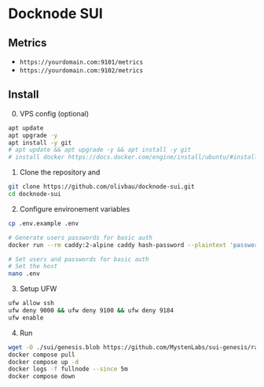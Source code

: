 # Docknode SUI

## Metrics

* `https://yourdomain.com:9101/metrics`
* `https://yourdomain.com:9102/metrics`


## Install 

0. VPS config (optional)
```bash
apt update
apt upgrade -y
apt install -y git
# apt update && apt upgrade -y && apt install -y git
# install docker https://docs.docker.com/engine/install/ubuntu/#install-using-the-repository
```

1. Clone the repository and
```bash
git clone https://github.com/olivbau/docknode-sui.git
cd docknode-sui
```

2. Configure environement variables
```bash
cp .env.example .env

# Generate users passwords for basic auth
docker run --rm caddy:2-alpine caddy hash-password --plaintext 'password'

# Set users and passwords for basic auth
# Set the host
nano .env
```

3. Setup UFW
```bash
ufw allow ssh
ufw deny 9000 && ufw deny 9100 && ufw deny 9184
ufw enable
```

4. Run
```bash
wget -O ./sui/genesis.blob https://github.com/MystenLabs/sui-genesis/raw/main/testnet/genesis.blob
docker compose pull
docker compose up -d
docker logs -f fullnode --since 5m
docker compose down
```